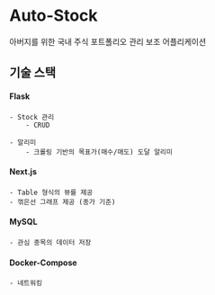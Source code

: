# Auto-Stock

아버지를 위한 국내 주식 포트폴리오 관리 보조 어플리케이션

## 기술 스택

#### Flask

    - Stock 관리
        - CRUD

    - 알리미
        - 크롤링 기반의 목표가(매수/매도) 도달 알리미

#### Next.js

    - Table 형식의 뷰를 제공
    - 꺾은선 그래프 제공 (종가 기준)

#### MySQL

    - 관심 종목의 데이터 저장

#### Docker-Compose

    - 네트워킹

